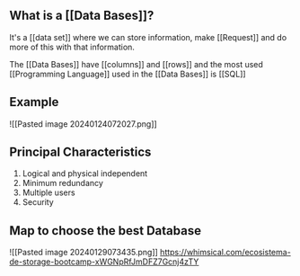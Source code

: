 ## What is a [[Data Bases]]?

It's a [[data set]] where we can store information, make [[Request]] and do more of this with that information.

The [[Data Bases]] have [[columns]] and [[rows]] and the most used [[Programming Language]] used in the [[Data Bases]] is [[SQL]]

## Example

![[Pasted image 20240124072027.png]]

## Principal Characteristics

1. Logical and physical independent
2. Minimum redundancy
3. Multiple users
4. Security

## Map to choose the best Database

![[Pasted image 20240129073435.png]]
https://whimsical.com/ecosistema-de-storage-bootcamp-xWGNpRfJmDFZ7Gcnj4zTY
